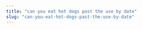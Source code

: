 ```yaml
---
title: "can you eat hot dogs past the use by date"
slug: "can-you-eat-hot-dogs-past-the-use-by-date"
---
```


